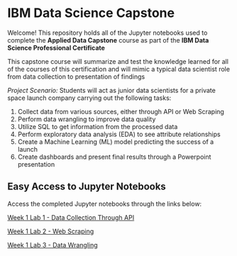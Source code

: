 # IBM Data Science Capstone

Welcome! This repository holds all of the Jupyter notebooks used to complete the **Applied Data Capstone** course as part of the **IBM Data Science Professional Certificate**

This capstone course will summarize and test the knowledge learned for all of the courses of this certification and will mimic a typical data scientist role from data collection to presentation of findings

*Project Scenario:* Students will act as junior data scientists for a private space launch company carrying out the following tasks:
1. Collect data from various sources, either through API or Web Scraping
2. Perform data wrangling to improve data quality 
3. Utilize SQL to get information from the processed data
4. Perform exploratory data analysis (EDA) to see attribute relationships
5. Create a Machine Learning (ML) model predicting the success of a launch
6. Create dashboards and present final results through a Powerpoint presentation

## Easy Access to Jupyter Notebooks
Access the completed Jupyter notebooks through the links below:

[Week 1 Lab 1 - Data Collection Through API](https://github.com/iromaner3/IBM_Data_Science_Capstone/blob/a4122ff8e308caa4d0e717d47c94de03f9eea015/Notebooks/Week%201%20Lab%201%20-%20Data%20Collection%20through%20API.ipynb)

[Week 1 Lab 2 - Web Scraping](https://github.com/iromaner3/IBM_Data_Science_Capstone/blob/a0698472b7530e8a7e190d6fbe657df3bfe36871/Notebooks/Week%201%20Lab%202%20-%20Web%20Scraping.ipynb)

[Week 1 Lab 3 - Data Wrangling](https://github.com/iromaner3/IBM_Data_Science_Capstone/blob/a0aa62223cefc859e803001fd322a2a0d5a4b0e6/Notebooks/Week%201%20Lab%203%20-%20Data%20Wrangling.ipynb) 
